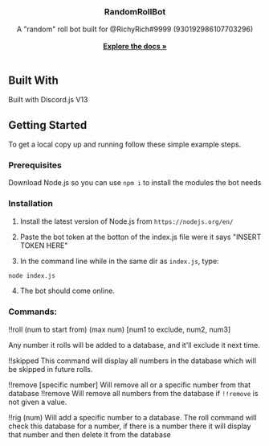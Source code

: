 <br/>
<p align="center">
  <h3 align="center">RandomRollBot</h3>

  <p align="center">
    A "random" roll bot built for @RichyRich#9999 (930192986107703296)
    <br/>
    <br/>
    <a href="https://github.com/AdamT20054/"><strong>Explore the docs »</strong></a>
    <br/>
    <br/>
  </p>
</p>



## Built With

Built with Discord.js V13

## Getting Started

To get a local copy up and running follow these simple example steps.

### Prerequisites

Download Node.js so you can use `npm i` to install the modules the bot needs


### Installation

1. Install the latest version of Node.js from `https://nodejs.org/en/`

2. Paste the bot token at the botton of the index.js file were it says "INSERT TOKEN HERE"

3. In the command line while in the same dir as `index.js`, type:
```sh
node index.js
```
4. The bot should come online.


### Commands: 

!!roll (num to start from) (max num) [num1 to exclude, num2, num3]

Any number it rolls will be added to a database, and it'll exclude it next time.

!!skipped 
This command will display all numbers in the database which will be skipped in future rolls.

!!remove [specific number]
Will remove all or a specific number from that database
!!remove
Will remove all numbers from the database if `!!remove` is not given a value.

!!rig (num)
Will add a specific number to a database. 
The roll command will check this database for a number, if there is a number there it will display that number and then delete it from the database



